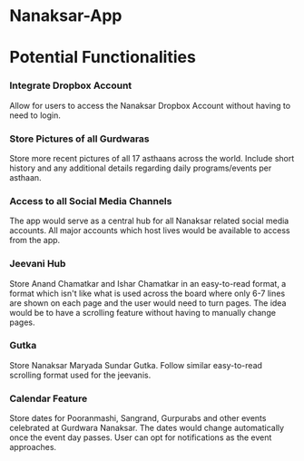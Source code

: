 # Nanaksar-App

# Potential Functionalities

### Integrate Dropbox Account
Allow for users to access the Nanaksar Dropbox Account without having to need to login.

### Store Pictures of all Gurdwaras
Store more recent pictures of all 17 asthaans across the world. Include short history and any additional details regarding daily programs/events per asthaan. 

### Access to all Social Media Channels
The app would serve as a central hub for all Nanaksar related social media accounts. All major accounts which host lives would be available to access from the app.

### Jeevani Hub
Store Anand Chamatkar and Ishar Chamatkar in an easy-to-read format, a format which isn't like what is used across the board where only 6-7 lines are shown on each page and the user would need to turn pages. The idea would be to have a scrolling feature without having to manually change pages.

### Gutka
Store Nanaksar Maryada Sundar Gutka. Follow similar easy-to-read scrolling format used for the jeevanis. 

### Calendar Feature
Store dates for Pooranmashi, Sangrand, Gurpurabs and other events celebrated at Gurdwara Nanaksar. The dates would change automatically once the event day passes. User can opt for notifications as the event approaches.